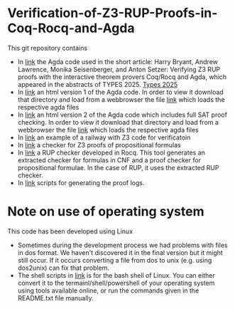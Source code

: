 # Verification-of-Z3-RUP-Proofs-in-Coq-Rocq-and-Agda
This git repository contains
- In
  [link](agdaCode/vers1Types2025Workshop/)
  the Agda code used in the short article:
  Harry Bryant, Andrew Lawrence, Monika Seisenberger, and Anton Setzer: Verifying Z3 RUP proofs with the interactive theorem provers Coq/Rocq and Agda, which appeared in the abstracts of TYPES 2025. [Types 2025](https://msp.cis.strath.ac.uk/types2025/)
- In
  [link](agdaCode/vers1Types2025Workshop/html/)
  an html version 1 of the Agda code.
  In order to view it download that directory and load from a webbrowser the file
  [link](agdaCode/vers1Types2025Workshop/html/loadAll.html)
  which loads the respective agda files
- In
  [link](agdaCode/vers2/agdaCode/html)
  an html version 2 of the Agda code which includes full SAT proof checking.
  In order to view it download that directory and load from a webbrowser the file
  [link](agdaCode/vers2/agdaCode/html/loadAll.html)
  which loads the respective agda files
- In
  [link](RailwayCaseStudy/)
  an example of a railway with Z3 code for verificatoin
- In
  [link](agdaCode/vers2/)
  a checker for Z3 proofs of propositional formulas
- In
  [link](Rocq/) a RUP checker developed in Rocq.
  This tool generates an extracted checker for formulas in CNF and a proof checker for propositional formulae. In the case of RUP, it uses the extracted RUP checker.
- In
  [link](createProofLogs/) scripts for generating the proof logs.

# Note on use of operating system
This code has been developed using Linux
- Sometimes during the development process we had problems with files in dos format.
  We haven't discovered it in the final version but it might still occur.
  If it occurs converting a file from dos to unix (e.g. using dos2unix) can fix that problem.
- The shell scripts in
  [link](createProofLogs/)
  is for the bash shell of Linux.
  You can either convert it to the termainl/shell/powershell
  of your operating system using tools available online,
  or run the commands given in the README.txt file manually.
